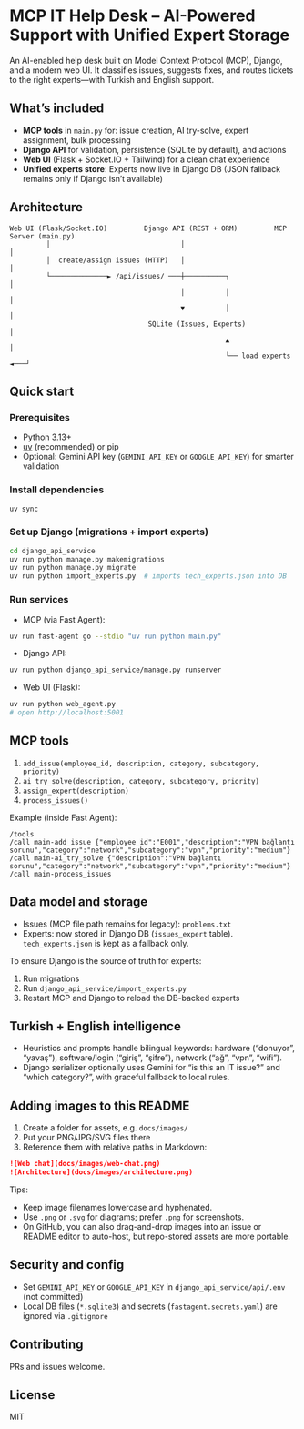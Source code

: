 # MCP IT Help Desk – AI-Powered Support with Unified Expert Storage

An AI-enabled help desk built on Model Context Protocol (MCP), Django, and a modern web UI. It classifies issues, suggests fixes, and routes tickets to the right experts—with Turkish and English support.

## What’s included

- **MCP tools** in `main.py` for: issue creation, AI try-solve, expert assignment, bulk processing
- **Django API** for validation, persistence (SQLite by default), and actions
- **Web UI** (Flask + Socket.IO + Tailwind) for a clean chat experience
- **Unified experts store**: Experts now live in Django DB (JSON fallback remains only if Django isn’t available)

## Architecture

```
Web UI (Flask/Socket.IO)         Django API (REST + ORM)         MCP Server (main.py)
         │                                │                               │
         │  create/assign issues (HTTP)   │                               │
         └──────────────► /api/issues/ ───┼──────────┐                    │
                                          │          │                    │
                                          ▼          │                    │
                                  SQLite (Issues, Experts)                │
                                                     ▲                    │
                                                     └── load experts ◄───┘
```

## Quick start

### Prerequisites
- Python 3.13+
- [uv](https://docs.astral.sh/uv/) (recommended) or pip
- Optional: Gemini API key (`GEMINI_API_KEY` or `GOOGLE_API_KEY`) for smarter validation

### Install dependencies
```bash
uv sync
```

### Set up Django (migrations + import experts)
```bash
cd django_api_service
uv run python manage.py makemigrations
uv run python manage.py migrate
uv run python import_experts.py  # imports tech_experts.json into DB
```

### Run services
- MCP (via Fast Agent):
```bash
uv run fast-agent go --stdio "uv run python main.py"
```
- Django API:
```bash
uv run python django_api_service/manage.py runserver
```
- Web UI (Flask):
```bash
uv run python web_agent.py
# open http://localhost:5001
```

## MCP tools
1. `add_issue(employee_id, description, category, subcategory, priority)`
2. `ai_try_solve(description, category, subcategory, priority)`
3. `assign_expert(description)`
4. `process_issues()`

Example (inside Fast Agent):
```
/tools
/call main-add_issue {"employee_id":"E001","description":"VPN bağlantı sorunu","category":"network","subcategory":"vpn","priority":"medium"}
/call main-ai_try_solve {"description":"VPN bağlantı sorunu","category":"network","subcategory":"vpn","priority":"medium"}
/call main-process_issues
```

## Data model and storage
- Issues (MCP file path remains for legacy): `problems.txt`
- Experts: now stored in Django DB (`issues_expert` table). `tech_experts.json` is kept as a fallback only.

To ensure Django is the source of truth for experts:
1) Run migrations
2) Run `django_api_service/import_experts.py`
3) Restart MCP and Django to reload the DB-backed experts

## Turkish + English intelligence
- Heuristics and prompts handle bilingual keywords: hardware (“donuyor”, “yavaş”), software/login (“giriş”, “şifre”), network (“ağ”, “vpn”, “wifi”).
- Django serializer optionally uses Gemini for “is this an IT issue?” and “which category?”, with graceful fallback to local rules.

## Adding images to this README
1) Create a folder for assets, e.g. `docs/images/`
2) Put your PNG/JPG/SVG files there
3) Reference them with relative paths in Markdown:
```md
![Web chat](docs/images/web-chat.png)
![Architecture](docs/images/architecture.png)
```
Tips:
- Keep image filenames lowercase and hyphenated.
- Use `.png` or `.svg` for diagrams; prefer `.png` for screenshots.
- On GitHub, you can also drag-and-drop images into an issue or README editor to auto-host, but repo-stored assets are more portable.

## Security and config
- Set `GEMINI_API_KEY` or `GOOGLE_API_KEY` in `django_api_service/api/.env` (not committed)
- Local DB files (`*.sqlite3`) and secrets (`fastagent.secrets.yaml`) are ignored via `.gitignore`

## Contributing
PRs and issues welcome.

## License
MIT
